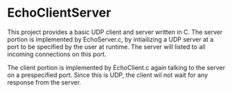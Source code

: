 # EchoClientServer
This project provides a basic UDP client and server written in C.
The server portion is implemented by EchoServer.c, by intiailizing a UDP server at a port to be specified by the user at runtime.
The server will listed to all incoming connections on this port.

The client portion is implemented by EchoClient.c again talking to the server on a prespecified port. Since this is UDP, the client wil not wait for any response from the server.

